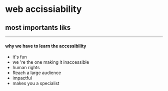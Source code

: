 # web accissiability


## most importants  liks 

---
 #### why we have to learn the accessibility
 * it's fun
* we 're the one making it inaccessible
* human rights 
* Reach a large audience 
* impactful 
* makes you a specialist